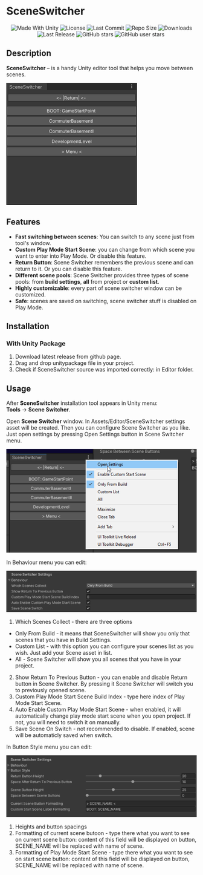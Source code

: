 <p align="center"><h1>SceneSwitcher</h1></p>
<p align="center">
  <a>
    <img alt="Made With Unity" src="https://img.shields.io/badge/made%20with-Unity-57b9d3.svg?logo=Unity">
  </a>
  <a>
    <img alt="License" src="https://img.shields.io/github/license/RimuruDev/SceneSwitcher?logo=github">
  </a>
  <a>
    <img alt="Last Commit" src="https://img.shields.io/github/last-commit/RimuruDev/SceneSwitcher?logo=Mapbox&color=orange">
  </a>
  <a>
    <img alt="Repo Size" src="https://img.shields.io/github/repo-size/RimuruDev/SceneSwitcher?logo=VirtualBox">
  </a>
  <a>
    <img alt="Downloads" src="https://img.shields.io/github/downloads/RimuruDev/SceneSwitcher/total?color=brightgreen">
  </a>
  <a>
    <img alt="Last Release" src="https://img.shields.io/github/v/release/RimuruDev/SceneSwitcher?include_prereleases&logo=Dropbox&color=yellow">
  </a>
  <a>
    <img alt="GitHub stars" src="https://img.shields.io/github/stars/RimuruDev/SceneSwitcher?branch=main&label=Stars&logo=GitHub&logoColor=ffffff&labelColor=282828&color=informational&style=flat">
  </a>
  <a>
    <img alt="GitHub user stars" src="https://img.shields.io/github/stars/RimuruDev?affiliations=OWNER&branch=main&label=User%20Stars&logo=GitHub&logoColor=ffffff&labelColor=282828&color=informational&style=flat">
  </a>
  <a>
    <img alt="" src="https://img.shields.io/github/watchers/RimuruDev/SceneSwitcher?style=flat">
  </a>
</p>

## Description

**SceneSwitcher** – is a handy Unity editor tool that helps you move between scenes.

![alt text](https://github.com/destructive-crab/SceneSwitcher/blob/main/Screenshots/SwitcherShowcase.png)

## Features

- **Fast switching between scenes**: You can switch to any scene just from tool's window.
- **Custom Play Mode Start Scene**: you can change from which scene you want to enter into Play Mode. Or disable this feature.
- **Return Button**: Scene Switcher remembers the previous scene and can return to it. Or you can disable this feature.
- **Different scene pools**: Scene Switcher provides three types of scene pools: from **build settings**, **all** from project or **custom list**.
- **Highly customizable**: every part of scene switcher window can be customized.
- **Safe**: scenes are saved on switching, scene switcher stuff is disabled on Play Mode.

## Installation
### With Unity Package 
1. Download latest release from github page.
2. Drag and drop unitypackage file in your project.
3. Check if SceneSwitcher source was imported correctly: in Editor folder.

## Usage

After **SceneSwitcher** installation tool appears in Unity menu:  
**Tools** → **Scene Switcher**.

Open **Scene Switcher** window. In Assets/Editor/SceneSwitcher settings asset will be created.
Then you can configure Scene Switcher as you like. Just open settings by pressing Open Settings button in Scene Switcher menu.

![alt text](https://github.com/destructive-crab/SceneSwitcher/blob/main/Screenshots/HowToOpenSettings.png)

In Behaviour menu you can edit:

![alt text](https://github.com/destructive-crab/SceneSwitcher/blob/main/Screenshots/BehaviourSettingsShowcase.png)

1. Which Scenes Collect - there are three options
  - Only From Build - it means that SceneSwitcher will show you only that scenes that you have in Build Settings.
  - Custom List - with this option you can configure your scenes list as you wish. Just add your Scene asset in list. 
  - All - Scene Switcher will show you all scenes that you have in your project.
2. Show Return To Previous Button - you can enable and disable Return button in Scene Switcher. By pressing it Scene Switcher will switch you to previously opened scene.
3. Custom Play Mode Start Scene Build Index - type here index of Play Mode Start Scene.
4. Auto Enable Custom Play Mode Start Scene - when enabled, it will automatically change play mode start scene when you open project. If not, you will need to switch it on manually.
5. Save Scene On Switch - not recommended to disable. If enabled, scene will be automaticly saved when switch.

In Button Style menu you can edit:

![alt text](https://github.com/destructive-crab/SceneSwitcher/blob/main/Screenshots/StyleSettingsShowcase.png)

1. Heights and button spacings 
2. Formatting of current scene butoon - type there what you want to see on current scene button: content of this field will be displayed on button, SCENE_NAME will be replaced with name of scene.
3. Formatting of Play Mode Start Scene - type there what you want to see on start scene button: content of this field will be displayed on button, SCENE_NAME will be replaced with name of scene. 
